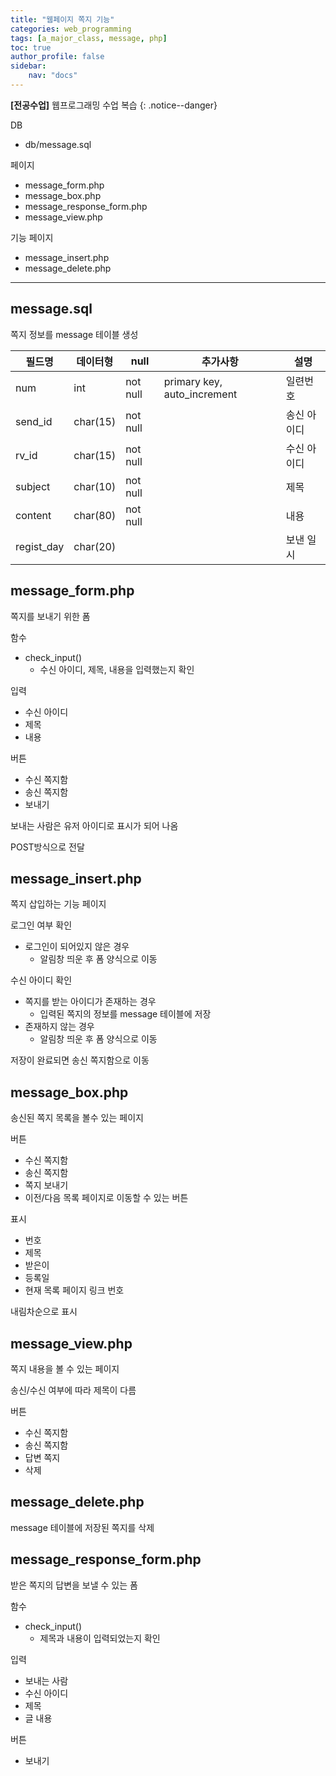 ```yaml
---
title: "웹페이지 쪽지 기능"
categories: web_programming
tags: [a_major_class, message, php]
toc: true
author_profile: false
sidebar:
    nav: "docs"
---
```

**[전공수업]** 웹프로그래밍 수업 복습
{: .notice--danger}

DB

- db/message.sql

페이지

- message_form.php
- message_box.php
- message_response_form.php
- message_view.php

기능 페이지

- message_insert.php
- message_delete.php

---

## message.sql

쪽지 정보를 message 테이블 생성

| 필드명 | 데이터형 | null | 추가사항 | 설명 |
| --- | --- | --- | --- | --- |
| num | int | not null | primary key, auto_increment | 일련번호 |
| send_id | char(15) | not null |  | 송신 아이디 |
| rv_id | char(15) | not null |  | 수신 아이디 |
| subject | char(10) | not null |  | 제목 |
| content | char(80) | not null |  | 내용 |
| regist_day | char(20) |  |  | 보낸 일시 |

## message_form.php

쪽지를 보내기 위한 폼

함수

- check_input()
    - 수신 아이디, 제목, 내용을 입력했는지 확인

입력

- 수신 아이디
- 제목
- 내용

버튼

- 수신 쪽지함
- 송신 쪽지함
- 보내기

보내는 사람은 유저 아이디로 표시가 되어 나옴

POST방식으로 전달

## message_insert.php

쪽지 삽입하는 기능 페이지

로그인 여부 확인

- 로그인이 되어있지 않은 경우
    - 알림창 띄운 후 폼 양식으로 이동

수신 아이디 확인

- 쪽지를 받는 아이디가 존재하는 경우
    - 입력된 쪽지의 정보를 message 테이블에 저장
- 존재하지 않는 경우
    - 알림창 띄운 후 폼 양식으로 이동

저장이 완료되면 송신 쪽지함으로 이동

## message_box.php

송신된 쪽지 목록을 볼수 있는 페이지

버튼

- 수신 쪽지함
- 송신 쪽지함
- 쪽지 보내기
- 이전/다음 목록 페이지로 이동할 수 있는 버튼

표시

- 번호
- 제목
- 받은이
- 등록일
- 현재 목록 페이지 링크 번호

내림차순으로 표시

## message_view.php

쪽지 내용을 볼 수 있는 페이지

송신/수신 여부에 따라 제목이 다름

버튼

- 수신 쪽지함
- 송신 쪽지함
- 답변 쪽지
- 삭제

## message_delete.php

message 테이블에 저장된 쪽지를 삭제

## message_response_form.php

받은 쪽지의 답변을 보낼 수 있는 폼

함수

- check_input()
    - 제목과 내용이 입력되었는지 확인

입력

- 보내는 사람
- 수신 아이디
- 제목
- 글 내용

버튼

- 보내기